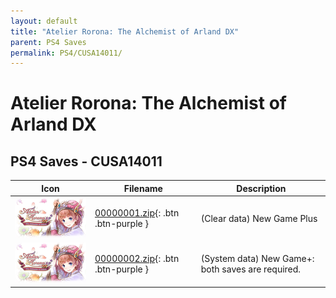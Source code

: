 ```yaml
---
layout: default
title: "Atelier Rorona: The Alchemist of Arland DX"
parent: PS4 Saves
permalink: PS4/CUSA14011/
---
```

# Atelier Rorona: The Alchemist of Arland DX

## PS4 Saves - CUSA14011

| Icon | Filename | Description |
|------|----------|-------------|
| ![Atelier Rorona: The Alchemist of Arland DX](icon0.png) | [00000001.zip](00000001.zip){: .btn .btn-purple } | (Clear data) New Game Plus |
| ![Atelier Rorona: The Alchemist of Arland DX](icon0.png) | [00000002.zip](00000002.zip){: .btn .btn-purple } | (System data) New Game+: both saves are required. |
